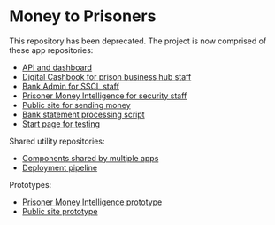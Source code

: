 Money to Prisoners
==================

This repository has been deprecated. The project is now comprised of these app repositories:

- [API and dashboard](https://github.com/ministryofjustice/money-to-prisoners-api)
- [Digital Cashbook for prison business hub staff](https://github.com/ministryofjustice/money-to-prisoners-cashbook)
- [Bank Admin for SSCL staff](https://github.com/ministryofjustice/money-to-prisoners-bank-admin)
- [Prisoner Money Intelligence for security staff](https://github.com/ministryofjustice/money-to-prisoners-noms-ops)
- [Public site for sending money](https://github.com/ministryofjustice/money-to-prisoners-send-money)
- [Bank statement processing script](https://github.com/ministryofjustice/money-to-prisoners-transaction-uploader)
- [Start page for testing](https://github.com/ministryofjustice/money-to-prisoners-instructions)

Shared utility repositories:

- [Components shared by multiple apps](https://github.com/ministryofjustice/money-to-prisoners-common)
- [Deployment pipeline](https://github.com/ministryofjustice/money-to-prisoners-deploy)

Prototypes:

- [Prisoner Money Intelligence prototype](https://github.com/ministryofjustice/hmpps-monitor-prisoner-money-prototype)
- [Public site prototype](https://github.com/ministryofjustice/hmpps-send-money-to-a-prisoner-prototype)
